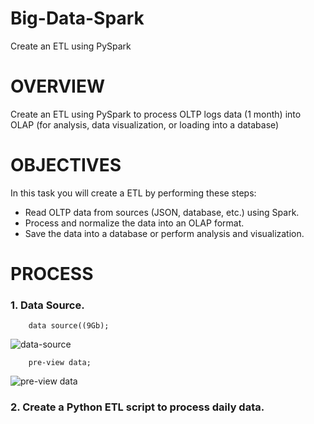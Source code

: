# Big-Data-Spark
Create an ETL using PySpark

# OVERVIEW
Create an ETL using PySpark to process OLTP logs data (1 month) into OLAP (for analysis, data visualization, or loading into a database)

# OBJECTIVES
In this task you will create a ETL by performing these steps:
- Read OLTP data from sources (JSON, database, etc.) using Spark.
- Process and normalize the data into an OLAP format.
- Save the data into a database or perform analysis and visualization.

# PROCESS
### 1. Data Source.
```
    data source((9Gb);
```
![data-source](https://github.com/user-attachments/assets/d6032ebd-3e14-448c-85fd-0f75be084bd5)

```
    pre-view data;
```
![pre-view data](https://github.com/user-attachments/assets/4b5d736d-5eed-4048-90ca-b6edb41e98f9)


### 2. Create a Python ETL script to process daily data.
```
      
```






    
    
